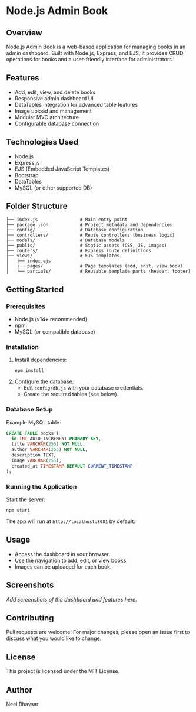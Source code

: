 # Node.js Admin Book

## Overview
Node.js Admin Book is a web-based application for managing books in an admin dashboard. Built with Node.js, Express, and EJS, it provides CRUD operations for books and a user-friendly interface for administrators.

## Features
- Add, edit, view, and delete books
- Responsive admin dashboard UI
- DataTables integration for advanced table features
- Image upload and management
- Modular MVC architecture
- Configurable database connection

## Technologies Used
- Node.js
- Express.js
- EJS (Embedded JavaScript Templates)
- Bootstrap
- DataTables
- MySQL (or other supported DB)

## Folder Structure
```
├── index.js                # Main entry point
├── package.json            # Project metadata and dependencies
├── config/                 # Database configuration
├── controllers/            # Route controllers (business logic)
├── models/                 # Database models
├── public/                 # Static assets (CSS, JS, images)
├── routers/                # Express route definitions
├── views/                  # EJS templates
│   ├── index.ejs
│   ├── pages/              # Page templates (add, edit, view book)
│   └── partials/           # Reusable template parts (header, footer)
```

## Getting Started
### Prerequisites
- Node.js (v14+ recommended)
- npm
- MySQL (or compatible database)

### Installation
1. Install dependencies:
	```
	npm install
	```
2. Configure the database:
	- Edit `config/db.js` with your database credentials.
	- Create the required tables (see below).

### Database Setup
Example MySQL table:
```sql
CREATE TABLE books (
  id INT AUTO_INCREMENT PRIMARY KEY,
  title VARCHAR(255) NOT NULL,
  author VARCHAR(255) NOT NULL,
  description TEXT,
  image VARCHAR(255),
  created_at TIMESTAMP DEFAULT CURRENT_TIMESTAMP
);
```

### Running the Application
Start the server:
```
npm start
```
The app will run at `http://localhost:8081` by default.

## Usage
- Access the dashboard in your browser.
- Use the navigation to add, edit, or view books.
- Images can be uploaded for each book.

## Screenshots
_Add screenshots of the dashboard and features here._

## Contributing
Pull requests are welcome! For major changes, please open an issue first to discuss what you would like to change.

## License
This project is licensed under the MIT License.

## Author
Neel Bhavsar